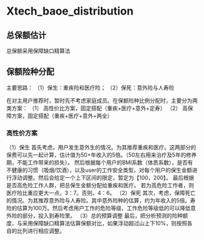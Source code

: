 # Xtech_baoe_distribution
## 总保额估计
总保额采用保障缺口精算法

## 保额险种分配
主要思路：
（1）保生：重疾险和医疗险；
（2）保死：意外险与人寿险

在对主用户推荐时，暂时先不考虑家庭成员。在保额险种比例分配时，主要分为两类方案：
（1）	高性价比方案，固定搭配（重疾+医疗+意外+定寿）
（2）	高保障方案，固定搭配（重疾+医疗+意外+两全）

### 高性价方案
（1）保生
首先考虑，用户发生意外生的情况。为其推荐重疾和医疗。这两部分的保费可以先一起计算，估计值为50+年收入的5倍。（50左右用来治疗及5年的修养期，不能工作带来的损失）。 然后根据每个用户的BMI系数（体质系数），是否有不健康的习惯（吸烟/饮酒），以及user的工作安全类型，对每个用户的保生金额进行浮动调整。然后会给定一个上下区间的限定，暂定为【100，200】。 最后根据是否高危险工作人群，把总保生金额分配给重疾和医疗。 若为高危险工作者，则医疗险比重应更大一点，3：7。否则，4：6。
（2）保死
其次，考虑，保障死亡的情况。为其推荐意外险与人寿险。其中意外险种的估算，约为年收入的5倍。寿险的估算为100万。然后考虑用户工作的危险等级，工作危险等级低的可以降低意外险的部分，投入到寿险里。
（3）总的预算调整
最后，把分析预测的险种额度，与采用保障缺口精算法估算保额对比，如果浮动超过山上下10%，则按照各自的比列进行相应调整。
